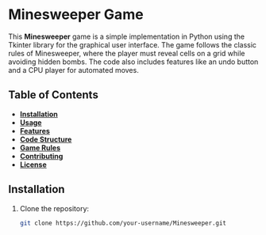 # **Minesweeper Game**

This **Minesweeper** game is a simple implementation in Python using the Tkinter library for the graphical user interface. The game follows the classic rules of Minesweeper, where the player must reveal cells on a grid while avoiding hidden bombs. The code also includes features like an undo button and a CPU player for automated moves.

## Table of Contents

- [**Installation**](#installation)
- [**Usage**](#usage)
- [**Features**](#features)
- [**Code Structure**](#code-structure)
- [**Game Rules**](#game-rules)
- [**Contributing**](#contributing)
- [**License**](#license)

## **Installation**

1. Clone the repository:

   ```bash
   git clone https://github.com/your-username/Minesweeper.git
